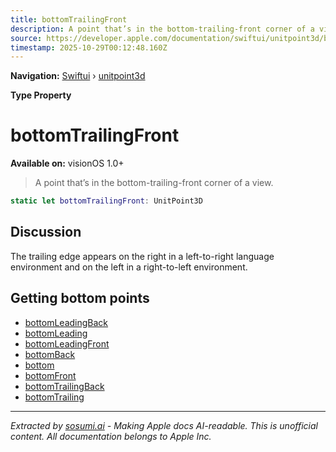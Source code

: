 ```yaml
---
title: bottomTrailingFront
description: A point that’s in the bottom-trailing-front corner of a view.
source: https://developer.apple.com/documentation/swiftui/unitpoint3d/bottomtrailingfront
timestamp: 2025-10-29T00:12:48.160Z
---
```


**Navigation:** [Swiftui](/documentation/swiftui) › [unitpoint3d](/documentation/swiftui/unitpoint3d)

**Type Property**

# bottomTrailingFront

**Available on:** visionOS 1.0+

> A point that’s in the bottom-trailing-front corner of a view.

```swift
static let bottomTrailingFront: UnitPoint3D
```

## Discussion

The trailing edge appears on the right in a left-to-right language environment and on the left in a right-to-left environment.

## Getting bottom points

- [bottomLeadingBack](/documentation/swiftui/unitpoint3d/bottomleadingback)
- [bottomLeading](/documentation/swiftui/unitpoint3d/bottomleading)
- [bottomLeadingFront](/documentation/swiftui/unitpoint3d/bottomleadingfront)
- [bottomBack](/documentation/swiftui/unitpoint3d/bottomback)
- [bottom](/documentation/swiftui/unitpoint3d/bottom)
- [bottomFront](/documentation/swiftui/unitpoint3d/bottomfront)
- [bottomTrailingBack](/documentation/swiftui/unitpoint3d/bottomtrailingback)
- [bottomTrailing](/documentation/swiftui/unitpoint3d/bottomtrailing)

---

*Extracted by [sosumi.ai](https://sosumi.ai) - Making Apple docs AI-readable.*
*This is unofficial content. All documentation belongs to Apple Inc.*
